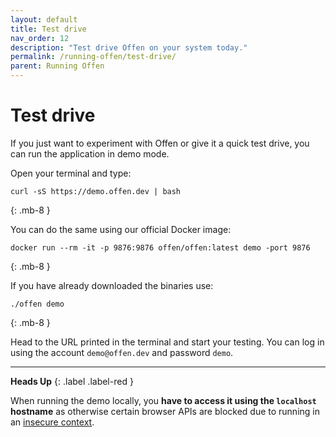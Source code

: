 ```yaml
---
layout: default
title: Test drive
nav_order: 12
description: "Test drive Offen on your system today."
permalink: /running-offen/test-drive/
parent: Running Offen
---
```


<!--
Copyright 2020 - Offen Authors <hioffen@posteo.de>
SPDX-License-Identifier: Apache-2.0
-->

# Test drive

If you just want to experiment with Offen or give it a quick test drive, you can run the application in demo mode.

Open your terminal and type:

```
curl -sS https://demo.offen.dev | bash  
```
{: .mb-8 }

You can do the same using our official Docker image:

```
docker run --rm -it -p 9876:9876 offen/offen:latest demo -port 9876  
```
{: .mb-8 }

If you have already downloaded the binaries use:

```
./offen demo  
```
{: .mb-8 }

Head to the URL printed in the terminal and start your testing. You can log in using the account `demo@offen.dev` and password `demo`.

---

__Heads Up__
{: .label .label-red }

When running the demo locally, you __have to access it using the `localhost` hostname__ as otherwise certain browser APIs are blocked due to running in an [insecure context][contexts].

[contexts]: https://developer.mozilla.org/en-US/docs/Web/Security/Secure_Contexts
